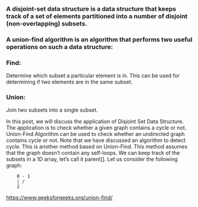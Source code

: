 
### A **disjoint-set** data structure is a data structure that keeps track of a set of elements partitioned into a number of disjoint (non-overlapping) subsets. 
### A **union-find** algorithm is an algorithm that performs two useful operations on such a data structure:
### Find: 
Determine which subset a particular element is in. This can be used for determining if two elements are in the same subset.
### Union: 
Join two subsets into a single subset.

In this post, we will discuss the application of Disjoint Set Data Structure. The application is to check whether a given graph contains a cycle or not.
Union-Find Algorithm can be used to check whether an undirected graph contains cycle or not. Note that we have discussed an algorithm to detect cycle. This is another method based on Union-Find. This method assumes that the graph doesn’t contain any self-loops. 
We can keep track of the subsets in a 1D array, let’s call it parent[].
Let us consider the following graph: 

```
    0 - 1
    | /
    2
```

https://www.geeksforgeeks.org/union-find/